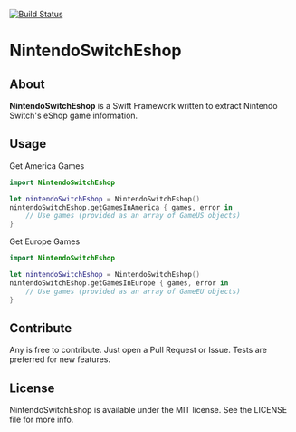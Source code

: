 [![Build Status](https://travis-ci.com/BobbyRohweder/NintendoSwitchEshop.svg?branch=master)](https://travis-ci.com/BobbyRohweder/NintendoSwitchEshop)

# NintendoSwitchEshop

## About
**NintendoSwitchEshop** is a Swift Framework written to extract Nintendo Switch's eShop game information.

## Usage

Get America Games
```Swift
import NintendoSwitchEshop

let nintendoSwitchEshop = NintendoSwitchEshop()
nintendoSwitchEshop.getGamesInAmerica { games, error in
    // Use games (provided as an array of GameUS objects)
}
```

Get Europe Games
```Swift
import NintendoSwitchEshop

let nintendoSwitchEshop = NintendoSwitchEshop()
nintendoSwitchEshop.getGamesInEurope { games, error in
    // Use games (provided as an array of GameEU objects)
}
```

## Contribute

Any is free to contribute.
Just open a Pull Request or Issue.
Tests are preferred for new features.

## License

NintendoSwitchEshop is available under the MIT license. See the LICENSE file for more info.
